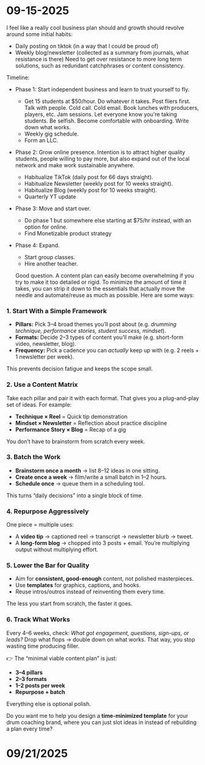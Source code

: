 # 09-15-2025

I feel like a really cool business plan should and growth should revolve around some initial habits:
- Daily posting on tiktok (in a way that I could be proud of)
- Weekly blog/newsletter (collected as a summary from journals, what resistance is there)
Need to get over resistance to more long term solutions, such as redundant catchphrases or content consistency. 

Timeline:
- Phase 1: Start independent business and learn to trust yourself to fly.
    - Get 15 students at $50/hour. Do whatever it takes. Post fliers first. Talk with people. Cold call. Cold email. Book lunches with producers, players, etc. Jam sessions. Let everyone know you're taking students. Be selfish. Become comfortable with onboarding. Write down what works.
    - Weekly gig schedule.
    - Form an LLC.
- Phase 2: Grow online presence. Intention is to attract higher quality students, people willing to pay more, but also expand out of the local network and make work sustainable anywhere.
  - Habitualize TikTok (daily post for 66 days straight).
  - Habitualize Newsletter (weekly post for 10 weeks straight).
  - Habitualize Blog (weekly post for 10 weeks straight).
  - Quarterly YT update
- Phase 3: Move and start over.
  - Do phase 1 but somewhere else starting at $75/hr instead, with an option for online.
  - Find Monetizable product strategy
- Phase 4: Expand.
  - Start group classes. 
  - Hire another teacher.


  Good question. A content plan can easily become overwhelming if you try to make it too detailed or rigid. To minimize the amount of time it takes, you can strip it down to the essentials that actually move the needle and automate/reuse as much as possible. Here are some ways:

### 1. Start With a **Simple Framework**

* **Pillars:** Pick 3–4 broad themes you’ll post about (e.g. *drumming technique, performance stories, student success, mindset*).
* **Formats:** Decide 2–3 types of content you’ll make (e.g. short-form video, newsletter, blog).
* **Frequency:** Pick a cadence you can *actually* keep up with (e.g. 2 reels + 1 newsletter per week).

This prevents decision fatigue and keeps the scope small.

### 2. Use a **Content Matrix**

Take each pillar and pair it with each format. That gives you a plug-and-play set of ideas. For example:

* **Technique × Reel** = Quick tip demonstration
* **Mindset × Newsletter** = Reflection about practice discipline
* **Performance Story × Blog** = Recap of a gig

You don’t have to brainstorm from scratch every week.

### 3. Batch the Work

* **Brainstorm once a month** → list 8–12 ideas in one sitting.
* **Create once a week** → film/write a small batch in 1–2 hours.
* **Schedule once** → queue them in a scheduling tool.

This turns “daily decisions” into a single block of time.

### 4. Repurpose Aggressively

One piece = multiple uses:

* A **video tip** → captioned reel → transcript → newsletter blurb → tweet.
* A **long-form blog** → chopped into 3 posts + email.
  You’re multiplying output without multiplying effort.

### 5. Lower the Bar for Quality

* Aim for **consistent, good-enough** content, not polished masterpieces.
* Use **templates** for graphics, captions, and hooks.
* Reuse intros/outros instead of reinventing them every time.

The less you start from scratch, the faster it goes.

### 6. Track What Works

Every 4–6 weeks, check: *What got engagement, questions, sign-ups, or leads?*
Drop what flops → double down on what works.
That way, you stop wasting time producing filler.

👉 The “minimal viable content plan” is just:

* **3–4 pillars**
* **2–3 formats**
* **1–2 posts per week**
* **Repurpose + batch**

Everything else is optional polish.

Do you want me to help you design a **time-minimized template** for your drum coaching brand, where you can just slot ideas in instead of rebuilding a plan every time?

# 09/21/2025
